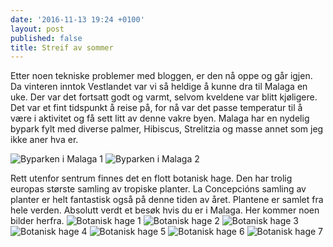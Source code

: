```yaml
---
date: '2016-11-13 19:24 +0100'
layout: post
published: false
title: Streif av sommer
---
```


Etter noen tekniske problemer med bloggen, er den nå oppe og går igjen. Da vinteren inntok Vestlandet var vi så heldige å kunne dra til Malaga en uke. Der var det fortsatt godt og varmt, selvom kveldene var blitt kjøligere. Det var et fint tidspunkt å reise på, for nå var det passe temperatur til å være i aktivitet og få sett litt av denne vakre byen. Malaga har en nydelig bypark fylt med diverse palmer, Hibiscus, Strelitzia og masse annet som jeg ikke aner hva er. 

![Byparken i Malaga 1]({{site.baseurl}}/assets/img/IMG_1956.JPG)
![Byparken i Malaga 2]({{site.baseurl}}/assets/img/IMG_1952.JPG)
<!--more-->

Rett utenfor sentrum finnes det en flott botanisk hage. Den har trolig europas største samling av tropiske planter. La Concepcións samling av planter er helt fantastisk også på denne tiden av året. Plantene er samlet fra hele verden. Absolutt verdt et besøk hvis du er i Malaga.
Her kommer noen bilder herfra. 
![Botanisk hage 1]({{site.baseurl}}/assets/img/IMG_2166.JPG)
![Botanisk hage 2]({{site.baseurl}}/assets/img/IMG_1967.JPG)
![Botanisk hage 3]({{site.baseurl}}/assets/img/IMG_2133.JPG)
![Botanisk hage 4]({{site.baseurl}}/assets/img/IMG_2150.JPG)
![Botanisk hage 5]({{site.baseurl}}/assets/img/IMG_2161.JPG)
![Botanisk hage 6]({{site.baseurl}}/assets/img/IMG_2172.JPG)
![Botanisk hage 7]({{site.baseurl}}/assets/img/IMG_2186.JPG)

